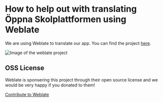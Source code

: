 # How to help out with translating Öppna Skolplattformen using Weblate

We are using Weblate to translate our app. You can find the project [here](https://hosted.weblate.org/projects/skolplattformen/app-translation/).

![Image of the weblate project](https://hosted.weblate.org/widgets/skolplattformen/-/app-translation/open-graph.png)

## OSS License

Weblate is sponsering this project through their open source license and we would be very happy if you donated to them!

[Contribute to Weblate](https://weblate.org/sv/contribute/)
